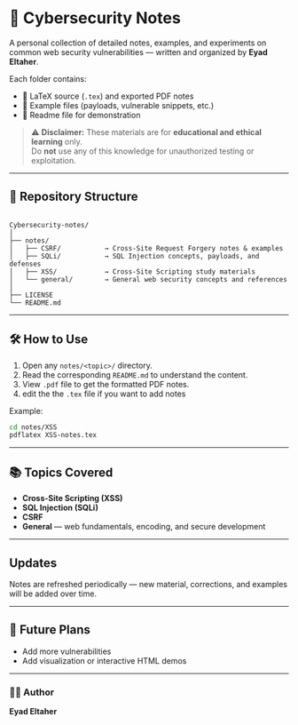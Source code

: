 # 🧠 Cybersecurity Notes

A personal collection of detailed notes, examples, and experiments on common web security vulnerabilities — written and organized by **Eyad Eltaher**.

Each folder contains:
- 📘 LaTeX source (`.tex`) and exported PDF notes  
- 🧪 Example files (payloads, vulnerable snippets, etc.)  
- 🧾 Readme file for demonstration

> ⚠️ **Disclaimer:** These materials are for **educational and ethical learning** only.  
> Do **not** use any of this knowledge for unauthorized testing or exploitation.

---

## 📂 Repository Structure

```

Cybersecurity-notes/
│
├── notes/
│   ├── CSRF/           → Cross-Site Request Forgery notes & examples
│   ├── SQLi/           → SQL Injection concepts, payloads, and defenses
│   ├── XSS/            → Cross-Site Scripting study materials
│   └── general/        → General web security concepts and references
│
├── LICENSE
└── README.md

````

---

## 🛠 How to Use

1. Open any `notes/<topic>/` directory.
2. Read the corresponding `README.md` to understand the content.
3. View `.pdf` file to get the formatted PDF notes.
4. edit the the `.tex` file if you want to add notes

Example:
```bash
cd notes/XSS
pdflatex XSS-notes.tex
````

---

## 📚 Topics Covered

* **Cross-Site Scripting (XSS)**
* **SQL Injection (SQLi)**
* **CSRF**
* **General** — web fundamentals, encoding, and secure development

---

## Updates
Notes are refreshed periodically — new material, corrections, and examples will be added over time.

---

## 🧩 Future Plans

* Add more vulnerabilities
* Add visualization or interactive HTML demos

---

### 🧑‍💻 Author

**Eyad Eltaher**

